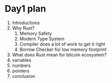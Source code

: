 # Day1 plan

1. Introductions
1. Why Rust?
    1. Memory Safety
    1. Modern Type System
    1. Compiler does a lot of work to get it right
    1. Borrow Checker for low memory footprint
1. What does Rust mean for bitcoin ecosystem?
1. variables
1. numbers
1. pointers
1. conclusion